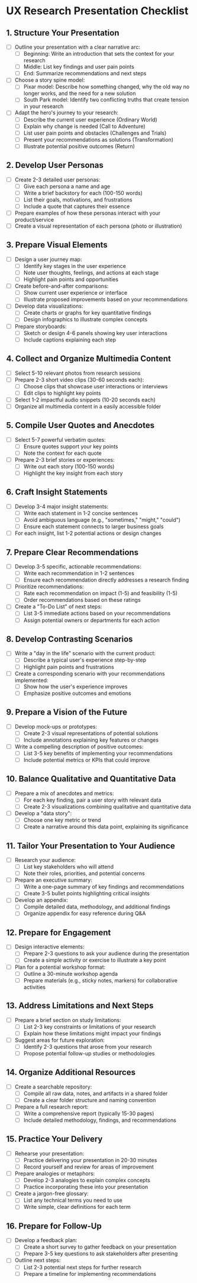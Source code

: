 # UX Research Presentation Checklist

## 1. Structure Your Presentation

- [ ] Outline your presentation with a clear narrative arc:
  - [ ] Beginning: Write an introduction that sets the context for your research
  - [ ] Middle: List key findings and user pain points
  - [ ] End: Summarize recommendations and next steps
- [ ] Choose a story spine model:
  - [ ] Pixar model: Describe how something changed, why the old way no longer works, and the need for a new solution
  - [ ] South Park model: Identify two conflicting truths that create tension in your research
- [ ] Adapt the hero's journey to your research:
  - [ ] Describe the current user experience (Ordinary World)
  - [ ] Explain why change is needed (Call to Adventure)
  - [ ] List user pain points and obstacles (Challenges and Trials)
  - [ ] Present your recommendations as solutions (Transformation)
  - [ ] Illustrate potential positive outcomes (Return)

## 2. Develop User Personas

- [ ] Create 2-3 detailed user personas:
  - [ ] Give each persona a name and age
  - [ ] Write a brief backstory for each (100-150 words)
  - [ ] List their goals, motivations, and frustrations
  - [ ] Include a quote that captures their essence
- [ ] Prepare examples of how these personas interact with your product/service
- [ ] Create a visual representation of each persona (photo or illustration)

## 3. Prepare Visual Elements

- [ ] Design a user journey map:
  - [ ] Identify key stages in the user experience
  - [ ] Note user thoughts, feelings, and actions at each stage
  - [ ] Highlight pain points and opportunities
- [ ] Create before-and-after comparisons:
  - [ ] Show current user experience or interface
  - [ ] Illustrate proposed improvements based on your recommendations
- [ ] Develop data visualizations:
  - [ ] Create charts or graphs for key quantitative findings
  - [ ] Design infographics to illustrate complex concepts
- [ ] Prepare storyboards:
  - [ ] Sketch or design 4-6 panels showing key user interactions
  - [ ] Include captions explaining each step

## 4. Collect and Organize Multimedia Content

- [ ] Select 5-10 relevant photos from research sessions
- [ ] Prepare 2-3 short video clips (30-60 seconds each):
  - [ ] Choose clips that showcase user interactions or interviews
  - [ ] Edit clips to highlight key points
- [ ] Select 1-2 impactful audio snippets (10-20 seconds each)
- [ ] Organize all multimedia content in a easily accessible folder

## 5. Compile User Quotes and Anecdotes

- [ ] Select 5-7 powerful verbatim quotes:
  - [ ] Ensure quotes support your key points
  - [ ] Note the context for each quote
- [ ] Prepare 2-3 brief stories or experiences:
  - [ ] Write out each story (100-150 words)
  - [ ] Highlight the key insight from each story

## 6. Craft Insight Statements

- [ ] Develop 3-4 major insight statements:
  - [ ] Write each statement in 1-2 concise sentences
  - [ ] Avoid ambiguous language (e.g., "sometimes," "might," "could")
  - [ ] Ensure each statement connects to larger business goals
- [ ] For each insight, list 1-2 potential actions or design changes

## 7. Prepare Clear Recommendations

- [ ] Develop 3-5 specific, actionable recommendations:
  - [ ] Write each recommendation in 1-2 sentences
  - [ ] Ensure each recommendation directly addresses a research finding
- [ ] Prioritize recommendations:
  - [ ] Rate each recommendation on impact (1-5) and feasibility (1-5)
  - [ ] Order recommendations based on these ratings
- [ ] Create a "To-Do List" of next steps:
  - [ ] List 3-5 immediate actions based on your recommendations
  - [ ] Assign potential owners or departments for each action

## 8. Develop Contrasting Scenarios

- [ ] Write a "day in the life" scenario with the current product:
  - [ ] Describe a typical user's experience step-by-step
  - [ ] Highlight pain points and frustrations
- [ ] Create a corresponding scenario with your recommendations implemented:
  - [ ] Show how the user's experience improves
  - [ ] Emphasize positive outcomes and emotions

## 9. Prepare a Vision of the Future

- [ ] Develop mock-ups or prototypes:
  - [ ] Create 2-3 visual representations of potential solutions
  - [ ] Include annotations explaining key features or changes
- [ ] Write a compelling description of positive outcomes:
  - [ ] List 3-5 key benefits of implementing your recommendations
  - [ ] Include potential metrics or KPIs that could improve

## 10. Balance Qualitative and Quantitative Data

- [ ] Prepare a mix of anecdotes and metrics:
  - [ ] For each key finding, pair a user story with relevant data
  - [ ] Create 2-3 visualizations combining qualitative and quantitative data
- [ ] Develop a "data story":
  - [ ] Choose one key metric or trend
  - [ ] Create a narrative around this data point, explaining its significance

## 11. Tailor Your Presentation to Your Audience

- [ ] Research your audience:
  - [ ] List key stakeholders who will attend
  - [ ] Note their roles, priorities, and potential concerns
- [ ] Prepare an executive summary:
  - [ ] Write a one-page summary of key findings and recommendations
  - [ ] Create 3-5 bullet points highlighting critical insights
- [ ] Develop an appendix:
  - [ ] Compile detailed data, methodology, and additional findings
  - [ ] Organize appendix for easy reference during Q&A

## 12. Prepare for Engagement

- [ ] Design interactive elements:
  - [ ] Prepare 2-3 questions to ask your audience during the presentation
  - [ ] Create a simple activity or exercise to illustrate a key point
- [ ] Plan for a potential workshop format:
  - [ ] Outline a 30-minute workshop agenda
  - [ ] Prepare materials (e.g., sticky notes, markers) for collaborative activities

## 13. Address Limitations and Next Steps

- [ ] Prepare a brief section on study limitations:
  - [ ] List 2-3 key constraints or limitations of your research
  - [ ] Explain how these limitations might impact your findings
- [ ] Suggest areas for future exploration:
  - [ ] Identify 2-3 questions that arose from your research
  - [ ] Propose potential follow-up studies or methodologies

## 14. Organize Additional Resources

- [ ] Create a searchable repository:
  - [ ] Compile all raw data, notes, and artifacts in a shared folder
  - [ ] Create a clear folder structure and naming convention
- [ ] Prepare a full research report:
  - [ ] Write a comprehensive report (typically 15-30 pages)
  - [ ] Include detailed methodology, findings, and recommendations

## 15. Practice Your Delivery

- [ ] Rehearse your presentation:
  - [ ] Practice delivering your presentation in 20-30 minutes
  - [ ] Record yourself and review for areas of improvement
- [ ] Prepare analogies or metaphors:
  - [ ] Develop 2-3 analogies to explain complex concepts
  - [ ] Practice incorporating these into your presentation
- [ ] Create a jargon-free glossary:
  - [ ] List any technical terms you need to use
  - [ ] Write simple, clear definitions for each term

## 16. Prepare for Follow-Up

- [ ] Develop a feedback plan:
  - [ ] Create a short survey to gather feedback on your presentation
  - [ ] Prepare 3-5 key questions to ask stakeholders after presenting
- [ ] Outline next steps:
  - [ ] List 2-3 potential next steps for further research
  - [ ] Prepare a timeline for implementing recommendations